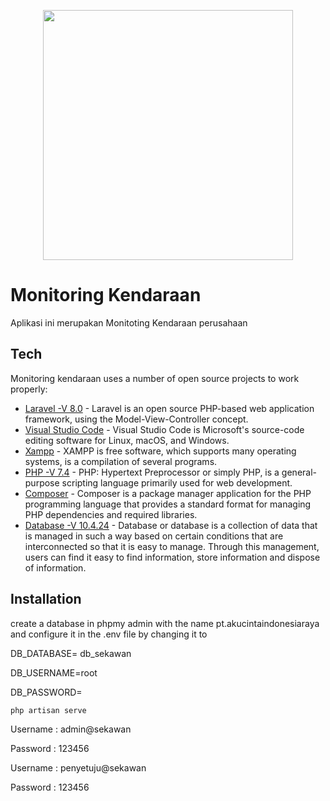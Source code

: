 <p align="center"><img src="https://res.cloudinary.com/dtfbvvkyp/image/upload/v1566331377/laravel-logolockup-cmyk-red.svg" width="400"></p>

# Monitoring Kendaraan
Aplikasi ini merupakan Monitoting Kendaraan perusahaan 


## Tech

Monitoring kendaraan uses a number of open source projects to work properly:

- [Laravel -V 8.0](https://laravel.com/docs/8.x) - Laravel is an open source PHP-based web application framework, using the Model-View-Controller concept.
- [Visual Studio Code](https://code.visualstudio.com/download) - 
Visual Studio Code is Microsoft's source-code editing software for Linux, macOS, and Windows.
- [Xampp](https://www.apachefriends.org/download.html) - 
XAMPP is free software, which supports many operating systems, is a compilation of several programs.
- [PHP -V 7.4](https://www.php.net/downloads.php) - 
PHP: Hypertext Preprocessor or simply PHP, is a general-purpose scripting language primarily used for web development.
- [Composer](https://getcomposer.org/download/) - 
Composer is a package manager application for the PHP programming language that provides a standard format for managing PHP dependencies and required libraries.
- [Database -V 10.4.24](http://localhost/phpmyadmin/) - 
Database or database is a collection of data that is managed in such a way based on certain conditions that are interconnected so that it is easy to manage. Through this management, users can find it easy to find information, store information and dispose of information.


## Installation
create a database in phpmy admin with the name pt.akucintaindonesiaraya and configure it in the .env file by changing it to

DB_DATABASE= db_sekawan

DB_USERNAME=root

DB_PASSWORD=

```
php artisan serve
```

Username : admin@sekawan

Password : 123456

Username : penyetuju@sekawan

Password : 123456
